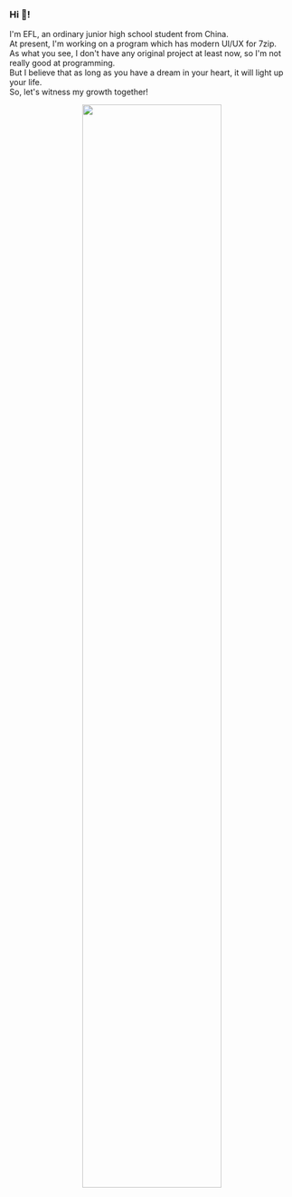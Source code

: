 ### Hi 👋!
I'm EFL, an ordinary junior high school student from China.  
At present, I'm working on a program which has modern UI/UX for 7zip.  
As what you see, I don't have any original project at least now, so I'm not really good at programming.  
But I believe that as long as you have a dream in your heart, it will light up your life.  
So, let's witness my growth together!  

<p align="center">
  <img width="70%" src="https://github-readme-stats.vercel.app/api?username=RayGicEFL&show_icons=true&locale=en&count_private=true&hide_border=true"/>
</p>
